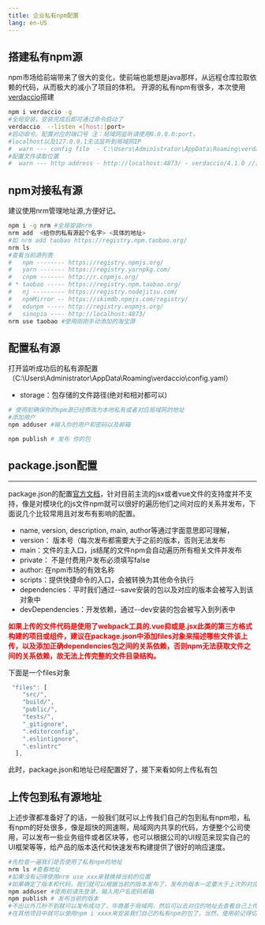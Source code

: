 ```yaml
---
title: 企业私有npm配置
lang: en-US
---
```

## 搭建私有npm源
npm市场给前端带来了很大的变化，使前端也能想是java那样，从远程仓库拉取依赖的代码，从而极大的减小了项目的体积。
开源的私有npm有很多，本次使用[verdaccio](https://github.com/verdaccio/verdaccio)搭建
```bash
npm i verdaccio -g
#全局安装，安装完成后即可通过命令启动了
verdaccio  --listen <[host:]port>
#启动命令。配置对应的端口号 注：局域网监听请使用0.0.0.0:port，
#localhost以及127.0.0.1无法监听到局域网IP
#  warn --- config file  - C:\Users\Administrator\AppData\Roaming\verdaccio\config.yaml 
#配置文件读取位置
#  warn --- http address - http://localhost:4873/ - verdaccio/4.1.0 //监听地址
```
## npm对接私有源
建议使用nrm管理地址源,方便好记。
```bash
npm i -g nrm #全局安装nrm
nrm add  <给你的私有源起个名字> <具体的地址>   
#如 nrm add taobao https://registry.npm.taobao.org/
nrm ls 
#查看当前源列表
#   npm -------- https://registry.npmjs.org/
#   yarn ------- https://registry.yarnpkg.com/
#   cnpm ------- http://r.cnpmjs.org/
# * taobao ----- https://registry.npm.taobao.org/
#   nj --------- https://registry.nodejitsu.com/
#   npmMirror -- https://skimdb.npmjs.com/registry/
#   edunpm ----- http://registry.enpmjs.org/
#   sinopia ---- http://localhost:4873/
nrm use taobao #使用刚刚手动添加的淘宝源
```
## 配置私有源
打开监听成功后的私有源配置（C:\Users\Administrator\AppData\Roaming\verdaccio\config.yaml）
* storage：包存储的文件路径(绝对和相对都可以)
```bash 
# 使用前确保你的npm源已经修改为本地私有或者对应局域网的地址
#添加用户
npm adduser #输入你的用户和密码以及邮箱 

npm publish # 发布 你的包
```
## package.json配置 
-----
package.json的配置[官方文档](https://docs.npmjs.com/files/package.json)，针对目前主流的jsx或者vue文件的支持度并不支持，像是对模块化的js文件npm就可以很好的遍历他们之间对应的关系并发布，下面说几个比较常用且对发布有影响的配置。
* name, version, description, main, author等通过字面意思即可理解，
* version： 版本号（每次发布都需要大于之前的版本，否则无法发布
* main：文件的主入口，js结尾的文件npm会自动遍历所有相关文件并发布
* private： 不是付费用户发布必须填写false
* author: 在npm市场的有效名称
* scripts：提供快捷命令的入口，会被转换为其他命令执行
* dependencies：平时我们通过--save安装的包以及对应的版本会被写入到该对象中
* devDependencies：开发依赖，通过--dev安装的包会被写入到列表中

<p style="color:red"><b>如果上传的文件代码是使用了webpack工具的.vue抑或是.jsx此类的第三方格式构建的项目或组件，建议在package.json中添加files对象来描述哪些文件该上传，以及添加正确dependencies包之间的关系依赖，否则npm无法获取文件之间的关系依赖，故无法上传完整的文件目录结构。</b></p>
下面是一个files对象

```js
 "files": [
    "src/",
    "build/",
    "public/",
    "tests/",
    "_gitignore",
    ".editorconfig",
    ".eslintignore",
    ".eslintrc"
  ],
```
此时，package.json和地址已经配置好了，接下来看如何上传私有包
## 上传包到私有源地址
上述步骤都准备好了的话，一般我们就可以上传我们自己的包到私有npm啦，私有npm的好处很多，像是超快的网速啊，局域网内共享的代码，方便整个公司使用，可以发布一些业务组件或者区块等，也可以根据公司的UI规范来现实自己的UI框架等等，给产品的版本迭代和快速发布构建提供了很好的响应速度。

```bash
#先检查一遍我们是否使用了私有npm的地址
nrm ls #查看地址
#如果没有记得使用nrm use xxx来替换掉当前的位置
#如果确定了版本和代码，我们就可以根据当前的版本发布了，发布的版本一定要大于上次的对应的版本
npm adduser #使用前请先登录，输入用户名密码邮箱
npm publish # 发布当前的版本
#不出以外几秒不到就可以发布成功了，毕竟基于局域网，然后可以去对应的地址去查看自己上传的包了
#在其他项目中就可以使用npm i xxxx来安装我们自己的私有npm的包了，当然，使用前记得切换npm源
```